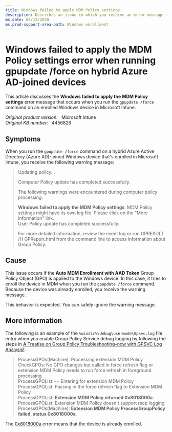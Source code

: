 ```yaml
---
title: Windows failed to apply MDM Policy settings
description: Describes an issue in which you receive an error message that occurs when you run gpupdate /force on hybrid Azure AD-joined devices.
ms.date: 05/13/2020
ms.prod-support-area-path: Windows enrollment
---
```

# Windows failed to apply the MDM Policy settings error when running gpupdate /force on hybrid Azure AD-joined devices

This article discusses the **Windows failed to apply the MDM Policy settings** error message that occurs when you run the `gpupdate /force` command on an enrolled Windows device in Microsoft Intune.

_Original product version:_ &nbsp; Microsoft Intune  
_Original KB number:_ &nbsp; 4456826

## Symptoms

When you run the `gpupdate /force` command on a hybrid Azure Active Directory (Azure AD)-joined Windows device that's enrolled in Microsoft Intune, you receive the following warning message:

> Updating policy...
>
> Computer Policy update has completed successfully.
>
> The following warnings were encountered during computer policy processing:
>
> **Windows failed to apply the MDM Policy settings**. MDM Policy settings might have its own log file. Please click on the "More information" link.  
> User Policy update has completed successfully.
>
> For more detailed information, review the event log or run GPRESULT /H GPReport.html from the command line to access information about Group Policy.

## Cause

This issue occurs if the **Auto MDM Enrollment with AAD Token** Group Policy Object (GPO) is applied to the Windows device. In this case, it tries to enroll the device in MDM when you run the `gpupdate /force` command. Because the device was already enrolled, you receive the warning message.

This behavior is expected. You can safely ignore the warning message.

## More information

The following is an example of the `%windir%\debug\usermode\Gpsvc.log` file entry when you enable Group Policy Service debug logging by following the steps in [A Treatise on Group Policy Troubleshooting–now with GPSVC Log Analysis!](/archive/blogs/askds/a-treatise-on-group-policy-troubleshootingnow-with-gpsvc-log-analysis):

> ProcessGPOs(Machine): Processing extension MDM Policy  
> CheckGPOs: No GPO changes but called in force refresh flag or extension MDM Policy needs to run force refresh in foreground processing  
> ProcessGPOList:++ Entering for extension MDM Policy  
> ProcessGPOList: Passing in the force refresh flag to Extension MDM Policy  
> ProcessGPOList: **Extension MDM Policy returned 0x8018000a**.  
> ProcessGPOList: Extension MDM Policy doesn't support rsop logging  
> ProcessGPOs(Machine): **Extension MDM Policy ProcessGroupPolicy failed, status 0x8018000a**.

The [0x8018000a](/windows/win32/mdmreg/mdm-registration-constants) error means that the device is already enrolled.
